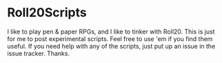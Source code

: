 # Roll20Scripts
I like to play pen &amp; paper RPGs, and I like to tinker with Roll20. This is just for me to post experimental scripts. Feel free to use 'em if you find them useful. If you need help with any of the scripts, just put up an issue in the issue tracker. Thanks.

